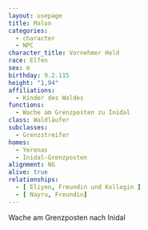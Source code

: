 ```yaml
---
layout: usepage
title: Malon
categories:
  - character
  - NPC
character_title: Vornehmer Held
race: Elfen
sex: m
birthday: 9.2.115
height: "1,94"
affiliations:
  - Kinder des Waldes
functions:
  - Wache am Grenzposten zu Inidal
class: Waldläufer
subclasses:
  - Grenzstreifer
homes:
  - Yerenas 
  - Inidal-Grenzposten
alignment: NG
alive: true
relationships:
  - [ Eliyen, Freundin und Kollegin ]
  - [ Nayru, Freundin]
---
```


Wache am Grenzposten nach Inidal

